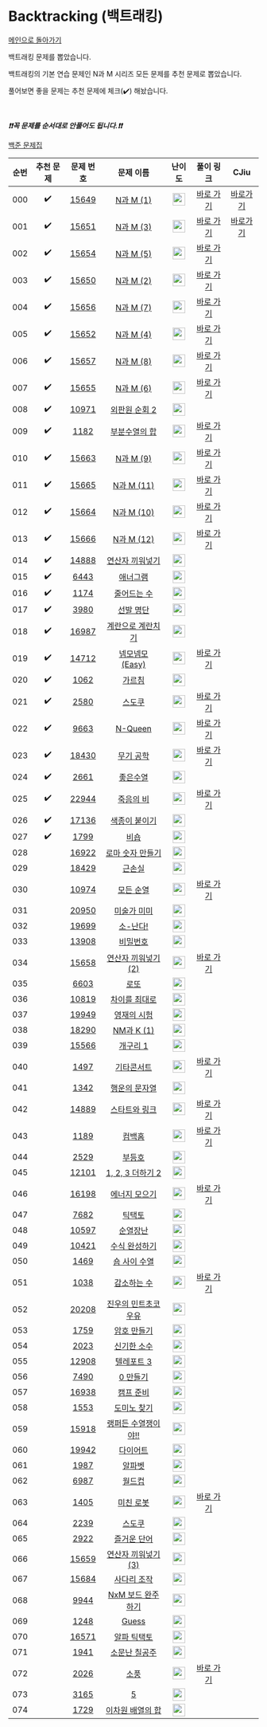 # Backtracking (백트래킹)

[메인으로 돌아가기](https://github.com/tony9402/baekjoon)

백트래킹 문제를 뽑았습니다.

백트래킹의 기본 연습 문제인 N과 M 시리즈 모든 문제를 추천 문제로 뽑았습니다.

풀어보면 좋을 문제는 추천 문제에 체크(:heavy_check_mark:) 해놨습니다.

<br>

***❗️❗️꼭 문제를 순서대로 안풀어도 됩니다.❗️❗️***

[백준 문제집](https://www.acmicpc.net/workbook/view/7135)


|순번|추천 문제|문제 번호|문제 이름|난이도|풀이 링크|CJiu|
|:--:|:--:|:--:|:--:|:--:|:--:|:--:|
|000|:heavy_check_mark:|<a href="https://www.acmicpc.net/problem/15649" target="_blank">15649</a>|<a href="https://www.acmicpc.net/problem/15649" target="_blank">N과 M (1)</a>|<img height="25px" width="25px" src="https://static.solved.ac/tier_small/8.svg"/>|<a href="https://github.com/tony9402/algorithm-solutions/tree/main/solutions/baekjoon/15649" target="_blank">바로 가기</a>|[바로가기](https://be-freely.tistory.com/27)
|001|:heavy_check_mark:|<a href="https://www.acmicpc.net/problem/15651" target="_blank">15651</a>|<a href="https://www.acmicpc.net/problem/15651" target="_blank">N과 M (3)</a>|<img height="25px" width="25px" src="https://static.solved.ac/tier_small/8.svg"/>|<a href="https://github.com/tony9402/algorithm-solutions/tree/main/solutions/baekjoon/15651" target="_blank">바로 가기</a>|[바로가기](https://be-freely.tistory.com/29)
|002|:heavy_check_mark:|<a href="https://www.acmicpc.net/problem/15654" target="_blank">15654</a>|<a href="https://www.acmicpc.net/problem/15654" target="_blank">N과 M (5)</a>|<img height="25px" width="25px" src="https://static.solved.ac/tier_small/8.svg"/>|<a href="https://github.com/tony9402/algorithm-solutions/tree/main/solutions/baekjoon/15654" target="_blank">바로 가기</a>|
|003|:heavy_check_mark:|<a href="https://www.acmicpc.net/problem/15650" target="_blank">15650</a>|<a href="https://www.acmicpc.net/problem/15650" target="_blank">N과 M (2)</a>|<img height="25px" width="25px" src="https://static.solved.ac/tier_small/8.svg"/>|<a href="https://github.com/tony9402/algorithm-solutions/tree/main/solutions/baekjoon/15650" target="_blank">바로 가기</a>|
|004|:heavy_check_mark:|<a href="https://www.acmicpc.net/problem/15656" target="_blank">15656</a>|<a href="https://www.acmicpc.net/problem/15656" target="_blank">N과 M (7)</a>|<img height="25px" width="25px" src="https://static.solved.ac/tier_small/8.svg"/>|<a href="https://github.com/tony9402/algorithm-solutions/tree/main/solutions/baekjoon/15656" target="_blank">바로 가기</a>|
|005|:heavy_check_mark:|<a href="https://www.acmicpc.net/problem/15652" target="_blank">15652</a>|<a href="https://www.acmicpc.net/problem/15652" target="_blank">N과 M (4)</a>|<img height="25px" width="25px" src="https://static.solved.ac/tier_small/8.svg"/>|<a href="https://github.com/tony9402/algorithm-solutions/tree/main/solutions/baekjoon/15652" target="_blank">바로 가기</a>|
|006|:heavy_check_mark:|<a href="https://www.acmicpc.net/problem/15657" target="_blank">15657</a>|<a href="https://www.acmicpc.net/problem/15657" target="_blank">N과 M (8)</a>|<img height="25px" width="25px" src="https://static.solved.ac/tier_small/8.svg"/>|<a href="https://github.com/tony9402/algorithm-solutions/tree/main/solutions/baekjoon/15657" target="_blank">바로 가기</a>|
|007|:heavy_check_mark:|<a href="https://www.acmicpc.net/problem/15655" target="_blank">15655</a>|<a href="https://www.acmicpc.net/problem/15655" target="_blank">N과 M (6)</a>|<img height="25px" width="25px" src="https://static.solved.ac/tier_small/8.svg"/>|<a href="https://github.com/tony9402/algorithm-solutions/tree/main/solutions/baekjoon/15655" target="_blank">바로 가기</a>|
|008|:heavy_check_mark:|<a href="https://www.acmicpc.net/problem/10971" target="_blank">10971</a>|<a href="https://www.acmicpc.net/problem/10971" target="_blank">외판원 순회 2</a>|<img height="25px" width="25px" src="https://static.solved.ac/tier_small/9.svg"/>||
|009|:heavy_check_mark:|<a href="https://www.acmicpc.net/problem/1182" target="_blank">1182</a>|<a href="https://www.acmicpc.net/problem/1182" target="_blank">부분수열의 합</a>|<img height="25px" width="25px" src="https://static.solved.ac/tier_small/9.svg"/>|<a href="https://github.com/tony9402/algorithm-solutions/tree/main/solutions/baekjoon/1182" target="_blank">바로 가기</a>|
|010|:heavy_check_mark:|<a href="https://www.acmicpc.net/problem/15663" target="_blank">15663</a>|<a href="https://www.acmicpc.net/problem/15663" target="_blank">N과 M (9)</a>|<img height="25px" width="25px" src="https://static.solved.ac/tier_small/9.svg"/>|<a href="https://github.com/tony9402/algorithm-solutions/tree/main/solutions/baekjoon/15663" target="_blank">바로 가기</a>|
|011|:heavy_check_mark:|<a href="https://www.acmicpc.net/problem/15665" target="_blank">15665</a>|<a href="https://www.acmicpc.net/problem/15665" target="_blank">N과 M (11)</a>|<img height="25px" width="25px" src="https://static.solved.ac/tier_small/9.svg"/>|<a href="https://github.com/tony9402/algorithm-solutions/tree/main/solutions/baekjoon/15665" target="_blank">바로 가기</a>|
|012|:heavy_check_mark:|<a href="https://www.acmicpc.net/problem/15664" target="_blank">15664</a>|<a href="https://www.acmicpc.net/problem/15664" target="_blank">N과 M (10)</a>|<img height="25px" width="25px" src="https://static.solved.ac/tier_small/9.svg"/>|<a href="https://github.com/tony9402/algorithm-solutions/tree/main/solutions/baekjoon/15664" target="_blank">바로 가기</a>|
|013|:heavy_check_mark:|<a href="https://www.acmicpc.net/problem/15666" target="_blank">15666</a>|<a href="https://www.acmicpc.net/problem/15666" target="_blank">N과 M (12)</a>|<img height="25px" width="25px" src="https://static.solved.ac/tier_small/9.svg"/>|<a href="https://github.com/tony9402/algorithm-solutions/tree/main/solutions/baekjoon/15666" target="_blank">바로 가기</a>|
|014|:heavy_check_mark:|<a href="https://www.acmicpc.net/problem/14888" target="_blank">14888</a>|<a href="https://www.acmicpc.net/problem/14888" target="_blank">연산자 끼워넣기</a>|<img height="25px" width="25px" src="https://static.solved.ac/tier_small/10.svg"/>||
|015|:heavy_check_mark:|<a href="https://www.acmicpc.net/problem/6443" target="_blank">6443</a>|<a href="https://www.acmicpc.net/problem/6443" target="_blank">애너그램</a>|<img height="25px" width="25px" src="https://static.solved.ac/tier_small/11.svg"/>||
|016|:heavy_check_mark:|<a href="https://www.acmicpc.net/problem/1174" target="_blank">1174</a>|<a href="https://www.acmicpc.net/problem/1174" target="_blank">줄어드는 수</a>|<img height="25px" width="25px" src="https://static.solved.ac/tier_small/11.svg"/>||
|017|:heavy_check_mark:|<a href="https://www.acmicpc.net/problem/3980" target="_blank">3980</a>|<a href="https://www.acmicpc.net/problem/3980" target="_blank">선발 명단</a>|<img height="25px" width="25px" src="https://static.solved.ac/tier_small/11.svg"/>||
|018|:heavy_check_mark:|<a href="https://www.acmicpc.net/problem/16987" target="_blank">16987</a>|<a href="https://www.acmicpc.net/problem/16987" target="_blank">계란으로 계란치기</a>|<img height="25px" width="25px" src="https://static.solved.ac/tier_small/11.svg"/>||
|019|:heavy_check_mark:|<a href="https://www.acmicpc.net/problem/14712" target="_blank">14712</a>|<a href="https://www.acmicpc.net/problem/14712" target="_blank">넴모넴모 (Easy)</a>|<img height="25px" width="25px" src="https://static.solved.ac/tier_small/11.svg"/>|<a href="https://github.com/tony9402/algorithm-solutions/tree/main/solutions/baekjoon/14712" target="_blank">바로 가기</a>|
|020|:heavy_check_mark:|<a href="https://www.acmicpc.net/problem/1062" target="_blank">1062</a>|<a href="https://www.acmicpc.net/problem/1062" target="_blank">가르침</a>|<img height="25px" width="25px" src="https://static.solved.ac/tier_small/12.svg"/>||
|021|:heavy_check_mark:|<a href="https://www.acmicpc.net/problem/2580" target="_blank">2580</a>|<a href="https://www.acmicpc.net/problem/2580" target="_blank">스도쿠</a>|<img height="25px" width="25px" src="https://static.solved.ac/tier_small/12.svg"/>|<a href="https://github.com/tony9402/algorithm-solutions/tree/main/solutions/baekjoon/2580" target="_blank">바로 가기</a>|
|022|:heavy_check_mark:|<a href="https://www.acmicpc.net/problem/9663" target="_blank">9663</a>|<a href="https://www.acmicpc.net/problem/9663" target="_blank">N-Queen</a>|<img height="25px" width="25px" src="https://static.solved.ac/tier_small/12.svg"/>|<a href="https://github.com/tony9402/algorithm-solutions/tree/main/solutions/baekjoon/9663" target="_blank">바로 가기</a>|
|023|:heavy_check_mark:|<a href="https://www.acmicpc.net/problem/18430" target="_blank">18430</a>|<a href="https://www.acmicpc.net/problem/18430" target="_blank">무기 공학</a>|<img height="25px" width="25px" src="https://static.solved.ac/tier_small/12.svg"/>|<a href="https://github.com/tony9402/algorithm-solutions/tree/main/solutions/baekjoon/18430" target="_blank">바로 가기</a>|
|024|:heavy_check_mark:|<a href="https://www.acmicpc.net/problem/2661" target="_blank">2661</a>|<a href="https://www.acmicpc.net/problem/2661" target="_blank">좋은수열</a>|<img height="25px" width="25px" src="https://static.solved.ac/tier_small/12.svg"/>||
|025|:heavy_check_mark:|<a href="https://www.acmicpc.net/problem/22944" target="_blank">22944</a>|<a href="https://www.acmicpc.net/problem/22944" target="_blank">죽음의 비</a>|<img height="25px" width="25px" src="https://static.solved.ac/tier_small/13.svg"/>|<a href="https://github.com/tony9402/algorithm-solutions/tree/main/solutions/baekjoon/22944" target="_blank">바로 가기</a>|
|026|:heavy_check_mark:|<a href="https://www.acmicpc.net/problem/17136" target="_blank">17136</a>|<a href="https://www.acmicpc.net/problem/17136" target="_blank">색종이 붙이기</a>|<img height="25px" width="25px" src="https://static.solved.ac/tier_small/14.svg"/>||
|027|:heavy_check_mark:|<a href="https://www.acmicpc.net/problem/1799" target="_blank">1799</a>|<a href="https://www.acmicpc.net/problem/1799" target="_blank">비숍</a>|<img height="25px" width="25px" src="https://static.solved.ac/tier_small/16.svg"/>||
|028||<a href="https://www.acmicpc.net/problem/16922" target="_blank">16922</a>|<a href="https://www.acmicpc.net/problem/16922" target="_blank">로마 숫자 만들기</a>|<img height="25px" width="25px" src="https://static.solved.ac/tier_small/8.svg"/>||
|029||<a href="https://www.acmicpc.net/problem/18429" target="_blank">18429</a>|<a href="https://www.acmicpc.net/problem/18429" target="_blank">근손실</a>|<img height="25px" width="25px" src="https://static.solved.ac/tier_small/8.svg"/>||
|030||<a href="https://www.acmicpc.net/problem/10974" target="_blank">10974</a>|<a href="https://www.acmicpc.net/problem/10974" target="_blank">모든 순열</a>|<img height="25px" width="25px" src="https://static.solved.ac/tier_small/8.svg"/>|<a href="https://github.com/tony9402/algorithm-solutions/tree/main/solutions/baekjoon/10974" target="_blank">바로 가기</a>|
|031||<a href="https://www.acmicpc.net/problem/20950" target="_blank">20950</a>|<a href="https://www.acmicpc.net/problem/20950" target="_blank">미술가 미미</a>|<img height="25px" width="25px" src="https://static.solved.ac/tier_small/9.svg"/>||
|032||<a href="https://www.acmicpc.net/problem/19699" target="_blank">19699</a>|<a href="https://www.acmicpc.net/problem/19699" target="_blank">소-난다!</a>|<img height="25px" width="25px" src="https://static.solved.ac/tier_small/9.svg"/>||
|033||<a href="https://www.acmicpc.net/problem/13908" target="_blank">13908</a>|<a href="https://www.acmicpc.net/problem/13908" target="_blank">비밀번호</a>|<img height="25px" width="25px" src="https://static.solved.ac/tier_small/9.svg"/>||
|034||<a href="https://www.acmicpc.net/problem/15658" target="_blank">15658</a>|<a href="https://www.acmicpc.net/problem/15658" target="_blank">연산자 끼워넣기 (2)</a>|<img height="25px" width="25px" src="https://static.solved.ac/tier_small/9.svg"/>|<a href="https://github.com/tony9402/algorithm-solutions/tree/main/solutions/baekjoon/15658" target="_blank">바로 가기</a>|
|035||<a href="https://www.acmicpc.net/problem/6603" target="_blank">6603</a>|<a href="https://www.acmicpc.net/problem/6603" target="_blank">로또</a>|<img height="25px" width="25px" src="https://static.solved.ac/tier_small/9.svg"/>||
|036||<a href="https://www.acmicpc.net/problem/10819" target="_blank">10819</a>|<a href="https://www.acmicpc.net/problem/10819" target="_blank">차이를 최대로</a>|<img height="25px" width="25px" src="https://static.solved.ac/tier_small/9.svg"/>||
|037||<a href="https://www.acmicpc.net/problem/19949" target="_blank">19949</a>|<a href="https://www.acmicpc.net/problem/19949" target="_blank">영재의 시험</a>|<img height="25px" width="25px" src="https://static.solved.ac/tier_small/9.svg"/>||
|038||<a href="https://www.acmicpc.net/problem/18290" target="_blank">18290</a>|<a href="https://www.acmicpc.net/problem/18290" target="_blank">NM과 K (1)</a>|<img height="25px" width="25px" src="https://static.solved.ac/tier_small/10.svg"/>||
|039||<a href="https://www.acmicpc.net/problem/15566" target="_blank">15566</a>|<a href="https://www.acmicpc.net/problem/15566" target="_blank">개구리 1</a>|<img height="25px" width="25px" src="https://static.solved.ac/tier_small/10.svg"/>||
|040||<a href="https://www.acmicpc.net/problem/1497" target="_blank">1497</a>|<a href="https://www.acmicpc.net/problem/1497" target="_blank">기타콘서트</a>|<img height="25px" width="25px" src="https://static.solved.ac/tier_small/10.svg"/>|<a href="https://github.com/tony9402/algorithm-solutions/tree/main/solutions/baekjoon/1497" target="_blank">바로 가기</a>|
|041||<a href="https://www.acmicpc.net/problem/1342" target="_blank">1342</a>|<a href="https://www.acmicpc.net/problem/1342" target="_blank">행운의 문자열</a>|<img height="25px" width="25px" src="https://static.solved.ac/tier_small/10.svg"/>||
|042||<a href="https://www.acmicpc.net/problem/14889" target="_blank">14889</a>|<a href="https://www.acmicpc.net/problem/14889" target="_blank">스타트와 링크</a>|<img height="25px" width="25px" src="https://static.solved.ac/tier_small/10.svg"/>|<a href="https://github.com/tony9402/algorithm-solutions/tree/main/solutions/baekjoon/14889" target="_blank">바로 가기</a>|
|043||<a href="https://www.acmicpc.net/problem/1189" target="_blank">1189</a>|<a href="https://www.acmicpc.net/problem/1189" target="_blank">컴백홈</a>|<img height="25px" width="25px" src="https://static.solved.ac/tier_small/10.svg"/>|<a href="https://github.com/tony9402/algorithm-solutions/tree/main/solutions/baekjoon/1189" target="_blank">바로 가기</a>|
|044||<a href="https://www.acmicpc.net/problem/2529" target="_blank">2529</a>|<a href="https://www.acmicpc.net/problem/2529" target="_blank">부등호</a>|<img height="25px" width="25px" src="https://static.solved.ac/tier_small/10.svg"/>||
|045||<a href="https://www.acmicpc.net/problem/12101" target="_blank">12101</a>|<a href="https://www.acmicpc.net/problem/12101" target="_blank">1, 2, 3 더하기 2</a>|<img height="25px" width="25px" src="https://static.solved.ac/tier_small/10.svg"/>||
|046||<a href="https://www.acmicpc.net/problem/16198" target="_blank">16198</a>|<a href="https://www.acmicpc.net/problem/16198" target="_blank">에너지 모으기</a>|<img height="25px" width="25px" src="https://static.solved.ac/tier_small/10.svg"/>|<a href="https://github.com/tony9402/algorithm-solutions/tree/main/solutions/baekjoon/16198" target="_blank">바로 가기</a>|
|047||<a href="https://www.acmicpc.net/problem/7682" target="_blank">7682</a>|<a href="https://www.acmicpc.net/problem/7682" target="_blank">틱택토</a>|<img height="25px" width="25px" src="https://static.solved.ac/tier_small/11.svg"/>||
|048||<a href="https://www.acmicpc.net/problem/10597" target="_blank">10597</a>|<a href="https://www.acmicpc.net/problem/10597" target="_blank">순열장난</a>|<img height="25px" width="25px" src="https://static.solved.ac/tier_small/11.svg"/>||
|049||<a href="https://www.acmicpc.net/problem/10421" target="_blank">10421</a>|<a href="https://www.acmicpc.net/problem/10421" target="_blank">수식 완성하기</a>|<img height="25px" width="25px" src="https://static.solved.ac/tier_small/11.svg"/>||
|050||<a href="https://www.acmicpc.net/problem/1469" target="_blank">1469</a>|<a href="https://www.acmicpc.net/problem/1469" target="_blank">숌 사이 수열</a>|<img height="25px" width="25px" src="https://static.solved.ac/tier_small/11.svg"/>||
|051||<a href="https://www.acmicpc.net/problem/1038" target="_blank">1038</a>|<a href="https://www.acmicpc.net/problem/1038" target="_blank">감소하는 수</a>|<img height="25px" width="25px" src="https://static.solved.ac/tier_small/11.svg"/>|<a href="https://github.com/tony9402/algorithm-solutions/tree/main/solutions/baekjoon/1038" target="_blank">바로 가기</a>|
|052||<a href="https://www.acmicpc.net/problem/20208" target="_blank">20208</a>|<a href="https://www.acmicpc.net/problem/20208" target="_blank">진우의 민트초코우유</a>|<img height="25px" width="25px" src="https://static.solved.ac/tier_small/11.svg"/>||
|053||<a href="https://www.acmicpc.net/problem/1759" target="_blank">1759</a>|<a href="https://www.acmicpc.net/problem/1759" target="_blank">암호 만들기</a>|<img height="25px" width="25px" src="https://static.solved.ac/tier_small/11.svg"/>||
|054||<a href="https://www.acmicpc.net/problem/2023" target="_blank">2023</a>|<a href="https://www.acmicpc.net/problem/2023" target="_blank">신기한 소수</a>|<img height="25px" width="25px" src="https://static.solved.ac/tier_small/11.svg"/>||
|055||<a href="https://www.acmicpc.net/problem/12908" target="_blank">12908</a>|<a href="https://www.acmicpc.net/problem/12908" target="_blank">텔레포트 3</a>|<img height="25px" width="25px" src="https://static.solved.ac/tier_small/11.svg"/>||
|056||<a href="https://www.acmicpc.net/problem/7490" target="_blank">7490</a>|<a href="https://www.acmicpc.net/problem/7490" target="_blank">0 만들기</a>|<img height="25px" width="25px" src="https://static.solved.ac/tier_small/11.svg"/>||
|057||<a href="https://www.acmicpc.net/problem/16938" target="_blank">16938</a>|<a href="https://www.acmicpc.net/problem/16938" target="_blank">캠프 준비</a>|<img height="25px" width="25px" src="https://static.solved.ac/tier_small/11.svg"/>||
|058||<a href="https://www.acmicpc.net/problem/1553" target="_blank">1553</a>|<a href="https://www.acmicpc.net/problem/1553" target="_blank">도미노 찾기</a>|<img height="25px" width="25px" src="https://static.solved.ac/tier_small/11.svg"/>||
|059||<a href="https://www.acmicpc.net/problem/15918" target="_blank">15918</a>|<a href="https://www.acmicpc.net/problem/15918" target="_blank">랭퍼든 수열쟁이야!!</a>|<img height="25px" width="25px" src="https://static.solved.ac/tier_small/11.svg"/>||
|060||<a href="https://www.acmicpc.net/problem/19942" target="_blank">19942</a>|<a href="https://www.acmicpc.net/problem/19942" target="_blank">다이어트</a>|<img height="25px" width="25px" src="https://static.solved.ac/tier_small/12.svg"/>||
|061||<a href="https://www.acmicpc.net/problem/1987" target="_blank">1987</a>|<a href="https://www.acmicpc.net/problem/1987" target="_blank">알파벳</a>|<img height="25px" width="25px" src="https://static.solved.ac/tier_small/12.svg"/>||
|062||<a href="https://www.acmicpc.net/problem/6987" target="_blank">6987</a>|<a href="https://www.acmicpc.net/problem/6987" target="_blank">월드컵</a>|<img height="25px" width="25px" src="https://static.solved.ac/tier_small/12.svg"/>||
|063||<a href="https://www.acmicpc.net/problem/1405" target="_blank">1405</a>|<a href="https://www.acmicpc.net/problem/1405" target="_blank">미친 로봇</a>|<img height="25px" width="25px" src="https://static.solved.ac/tier_small/12.svg"/>|<a href="https://github.com/tony9402/algorithm-solutions/tree/main/solutions/baekjoon/1405" target="_blank">바로 가기</a>|
|064||<a href="https://www.acmicpc.net/problem/2239" target="_blank">2239</a>|<a href="https://www.acmicpc.net/problem/2239" target="_blank">스도쿠</a>|<img height="25px" width="25px" src="https://static.solved.ac/tier_small/12.svg"/>||
|065||<a href="https://www.acmicpc.net/problem/2922" target="_blank">2922</a>|<a href="https://www.acmicpc.net/problem/2922" target="_blank">즐거운 단어</a>|<img height="25px" width="25px" src="https://static.solved.ac/tier_small/12.svg"/>||
|066||<a href="https://www.acmicpc.net/problem/15659" target="_blank">15659</a>|<a href="https://www.acmicpc.net/problem/15659" target="_blank">연산자 끼워넣기 (3)</a>|<img height="25px" width="25px" src="https://static.solved.ac/tier_small/12.svg"/>||
|067||<a href="https://www.acmicpc.net/problem/15684" target="_blank">15684</a>|<a href="https://www.acmicpc.net/problem/15684" target="_blank">사다리 조작</a>|<img height="25px" width="25px" src="https://static.solved.ac/tier_small/13.svg"/>||
|068||<a href="https://www.acmicpc.net/problem/9944" target="_blank">9944</a>|<a href="https://www.acmicpc.net/problem/9944" target="_blank">NxM 보드 완주하기</a>|<img height="25px" width="25px" src="https://static.solved.ac/tier_small/13.svg"/>||
|069||<a href="https://www.acmicpc.net/problem/1248" target="_blank">1248</a>|<a href="https://www.acmicpc.net/problem/1248" target="_blank">Guess</a>|<img height="25px" width="25px" src="https://static.solved.ac/tier_small/13.svg"/>||
|070||<a href="https://www.acmicpc.net/problem/16571" target="_blank">16571</a>|<a href="https://www.acmicpc.net/problem/16571" target="_blank">알파 틱택토</a>|<img height="25px" width="25px" src="https://static.solved.ac/tier_small/13.svg"/>||
|071||<a href="https://www.acmicpc.net/problem/1941" target="_blank">1941</a>|<a href="https://www.acmicpc.net/problem/1941" target="_blank">소문난 칠공주</a>|<img height="25px" width="25px" src="https://static.solved.ac/tier_small/13.svg"/>||
|072||<a href="https://www.acmicpc.net/problem/2026" target="_blank">2026</a>|<a href="https://www.acmicpc.net/problem/2026" target="_blank">소풍</a>|<img height="25px" width="25px" src="https://static.solved.ac/tier_small/14.svg"/>|<a href="https://github.com/tony9402/algorithm-solutions/tree/main/solutions/baekjoon/2026" target="_blank">바로 가기</a>|
|073||<a href="https://www.acmicpc.net/problem/3165" target="_blank">3165</a>|<a href="https://www.acmicpc.net/problem/3165" target="_blank">5</a>|<img height="25px" width="25px" src="https://static.solved.ac/tier_small/14.svg"/>||
|074||<a href="https://www.acmicpc.net/problem/1729" target="_blank">1729</a>|<a href="https://www.acmicpc.net/problem/1729" target="_blank">이차원 배열의 합</a>|<img height="25px" width="25px" src="https://static.solved.ac/tier_small/16.svg"/>||
